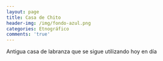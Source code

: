 ```yaml
---
layout: page
title: Casa de Chito
header-img: /img/fondo-azul.png
categories: Etnográfico
comments: 'true'
---
```



Antigua casa de labranza que se sigue utilizando hoy en día

<div class="photo-gallery">
<ul>
</ul>
</div>
